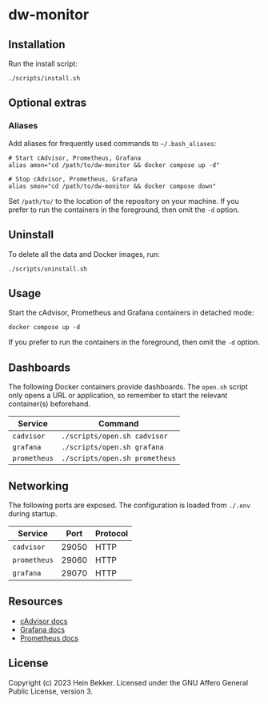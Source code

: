 # dw-monitor

## Installation

Run the install script:

```shell
./scripts/install.sh
```

## Optional extras

### Aliases

Add aliases for frequently used commands to `~/.bash_aliases`:

```shell
# Start cAdvisor, Prometheus, Grafana
alias amon="cd /path/to/dw-monitor && docker compose up -d"

# Stop cAdvisor, Prometheus, Grafana
alias smon="cd /path/to/dw-monitor && docker compose down"
```

Set `/path/to/` to the location of the repository on your machine. If you prefer to run the containers in the foreground, then omit the `-d` option.

## Uninstall

To delete all the data and Docker images, run:

```shell
./scripts/uninstall.sh
```

## Usage

Start the cAdvisor, Prometheus and Grafana containers in detached mode:

```shell
docker compose up -d
```

If you prefer to run the containers in the foreground, then omit the `-d` option.

## Dashboards

The following Docker containers provide dashboards. The `open.sh` script only opens a URL or application, so remember to start the relevant container(s) beforehand.

| Service            | Command                            |
|--------------------|------------------------------------|
| `cadvisor`         | `./scripts/open.sh cadvisor`       |
| `grafana`          | `./scripts/open.sh grafana`        |
| `prometheus`       | `./scripts/open.sh prometheus`     |

## Networking

The following ports are exposed. The configuration is loaded from `./.env` during startup.

| Service            | Port  | Protocol              |
|--------------------|-------|-----------------------|
| `cadvisor`         | 29050 | HTTP                  |
| `prometheus`       | 29060 | HTTP                  |
| `grafana`          | 29070 | HTTP                  |

## Resources

- [cAdvisor docs](https://github.com/google/cadvisor/blob/master/README.md)
- [Grafana docs](https://grafana.com/docs/grafana/latest/)
- [Prometheus docs](https://prometheus.io/docs/introduction/overview/)

## License

Copyright (c) 2023 Hein Bekker. Licensed under the GNU Affero General Public License, version 3.
